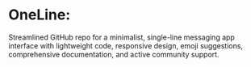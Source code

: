 # OneLine: 
Streamlined GitHub repo for a minimalist, single-line messaging app interface with lightweight code, responsive design, emoji suggestions, comprehensive documentation, and active community support. 
